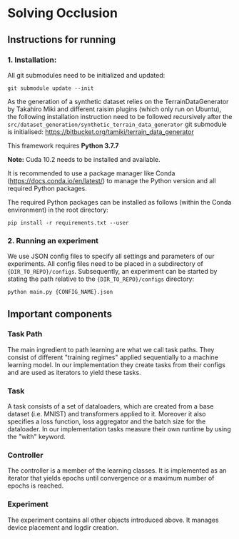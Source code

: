 # Solving Occlusion

## Instructions for running

### 1. Installation:
All git submodules need to be initialized and updated:
```
git submodule update --init
```

As the generation of a synthetic dataset relies on the TerrainDataGenerator by Takahiro Miki and different raisim plugins (which only run on Ubuntu),
the following installation instruction need to be followed recursively after the `src/dataset_generation/synthetic_terrain_data_generator` git submodule is initialised:
https://bitbucket.org/tamiki/terrain_data_generator

This framework requires **Python 3.7.7**

**Note:** Cuda 10.2 needs to be installed and available.

It is recommended to use a package manager like Conda (https://docs.conda.io/en/latest/) to manage the Python version 
and all required Python packages.

The required Python packages can be installed as follows (within the Conda environment) in the root directory:
```
pip install -r requirements.txt --user
```

### 2. Running an experiment

We use JSON config files to specify all settings and parameters of our experiments. 
All config files need to be placed in a subdirectory of `{DIR_TO_REPO}/configs`.
Subsequently, an experiment can be started by stating the path relative to the `{DIR_TO_REPO}/configs` directory:

```
python main.py {CONFIG_NAME}.json
```

## Important components

### Task Path
The main ingredient to path learning are what we call task paths. 
They consist of different "training regimes" applied sequentially to a machine learning model. 
In our implementation they create tasks from their configs and are used as iterators to yield these tasks.
### Task
A task consists of a set of dataloaders, which are created from a base dataset (i.e. MNIST) and transformers applied to it. 
Moreover it also specifies a loss function, loss aggregator and the batch size for the dataloader.
In our implementation tasks measure their own runtime by using the "with" keyword.

### Controller
The controller is a member of the learning classes. It is implemented as an iterator that yields epochs until convergence 
or a maximum number of epochs is reached.

### Experiment
The experiment contains all other objects introduced above. It manages device placement and logdir creation.


